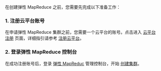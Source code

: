 在创建弹性 MapReduce 之前，您需要先完成以下准备工作：

### 1. 注册云平台账号
在申请弹性 MapReduce 集群之前，您需要一个云平台的账号。点击进入 [云平台注册](http://tce.fsphere.cn/register) 页面，详细指引请参考 [注册云平台](http://tce.fsphere.cn/document/product/378/9603)。

### 2. 登录弹性 MapReduce 控制台
在成功注册账号后，登录 [弹性 MapReduc](http://tce.fsphere.cn/login?s_url=http%3A%2F%2Fbuy.tce.fsphere.c%2Femr) 管理控制台，开始 [创建集群](http://tce.fsphere.cn/document/product/589/10841?!preview&lang=cn)。



